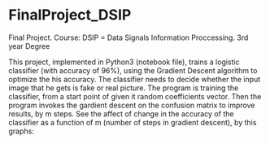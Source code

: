 # FinalProject_DSIP
Final Project. Course: DSIP = Data Signals Information Proccessing. 3rd year Degree

This project, implemented in Python3 (notebook file), trains a logistic classifier (with accuracy of 96%), using the Gradient Descent algorithm to optimize the his accuracy. The classifier needs to decide whether the input image that he gets is fake or real picture. The program is training the classifier, from a start point of given it random coefficients vector. Then the program invokes the gardient descent on the confusion matrix to improve results, by m steps. See the affect of change in the accuracy of the classifier as a function of m (number of steps in gradient descent), by this graphs:
